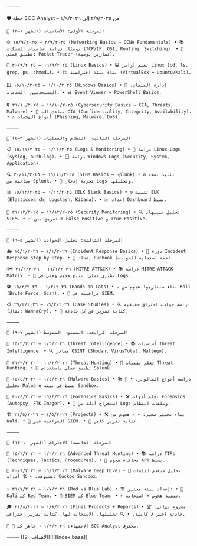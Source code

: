 ⸻

🛡️ خطة SOC Analyst – من ٢/٩/٢٠٢٥ إلى ١/٩/٢٠٢٦

`📌 المرحلة الأولى: الأساسيات (الشهر ١–٢)`

`🌐 ٢/٩/٢٠٢٥ – ١٥/٩/٢٠٢٥ (Networking Basics – CCNA Fundamentals) • 📚 يوميًا: دراسة أساسيات الشبكات (TCP/IP, OSI, Routing, Switching). • 🧪 تطبيق عملي: Packet Tracer (تمارين يومية).`

`🐧 ١٦/٩/٢٠٢٥ – ٣٠/٩/٢٠٢٥ (Linux Basics) • 💻 تعلم أوامر Linux (cd, ls, grep, ps, chmod…). • 🏗️ بناء بيئة افتراضية (VirtualBox + Ubuntu/Kali).`

`🪟 ١/١٠/٢٠٢٥ – ١٥/١٠/٢٠٢٥ (Windows Basics) • 📁 إدارة الملفات، المستخدمين، الخدمات. • 📊 Event Viewer + PowerShell Basics.`

`🔒 ١٦/١٠/٢٠٢٥ – ٣١/١٠/٢٠٢٥ (Cybersecurity Basics – CIA, Threats, Malware) • 🎯 مبادئ الـ CIA (Confidentiality, Integrity, Availability). • ⚠️ أنواع الهجمات (Phishing, Malware, DoS).`

`⸻`

`📌 المرحلة الثانية: النظام والعمليات (الشهر ٣–٤)`

`📋 ١/١١/٢٠٢٥ – ١٥/١١/٢٠٢٥ (Logs & Monitoring) • 🐧 دراسة Linux Logs (syslog, auth.log). • 🪟 دراسة Windows Logs (Security, System, Application).`

`🔍 ١٦/١١/٢٠٢٥ – ٣٠/١١/٢٠٢٥ (SIEM Basics – Splunk) • ⚙️ تثبيت نسخة مجانية من Splunk. • 🧪 تجربة إدخال Logs وتحليلها.`

`📊 ١/١٢/٢٠٢٥ – ١٥/١٢/٢٠٢٥ (ELK Stack Basics) • ⚙️ تثبيت ELK (Elasticsearch, Logstash, Kibana). • 📈 إعداد Dashboard بسيط.`

`🚨 ١٦/١٢/٢٠٢٥ – ٣١/١٢/٢٠٢٥ (Security Monitoring) • 🔍 تحليل تنبيهات SIEM. • ✅ التفريق بين False Positive و True Positive.`

`⸻`

`📌 المرحلة الثالثة: تحليل الحوادث (الشهر ٥–٦)`

`🚑 ١/١/٢٠٢٦ – ١٥/١/٢٠٢٦ (Incident Response Basics) • 📖 دورة Incident Response Step by Step. • 📝 إعداد Runbook (خطة استجابة للحوادث).`

`🗺️ ١٦/١/٢٠٢٦ – ٣١/١/٢٠٢٦ (MITRE ATT&CK) • 📚 دراسة MITRE ATT&CK Matrix. • 🧪 تطبيق عملي: تتبع هجوم وهمي في Logs.`

`🛠️ ١/٢/٢٠٢٦ – ١٥/٢/٢٠٢٦ (Hands-on Labs) • ⚔️ بناء سيناريو: هجوم من Kali (Brute Force, Scan). • 👀 مراقبته في SIEM.`

`📋 ١٦/٢/٢٠٢٦ – ٢٩/٢/٢٠٢٦ (Case Studies) • 🔍 دراسة حوادث اختراق حقيقية (مثال: WannaCry). • 📄 كتابة تقرير عن كل حادثة.`

`⸻`

`📌 المرحلة الرابعة: المستوى المتوسط (الشهر ٧–٩)`

`🧠 ١/٣/٢٠٢٦ – ١٥/٣/٢٠٢٦ (Threat Intelligence) • 📚 أساسيات Threat Intelligence. • 🔍 مصادر OSINT (Shodan, VirusTotal, Maltego).`

`🎯 ١٦/٣/٢٠٢٦ – ٣١/٣/٢٠٢٦ (Threat Hunting) • 📖 تعلم تقنيات Threat Hunting. • 🧪 تطبيق عملي باستخدام Splunk.`

`🦠 ١/٤/٢٠٢٦ – ١٥/٤/٢٠٢٦ (Malware Basics) • 📚 دراسة أنواع المالوير. • 🔬 تحليل Malware بسيط في بيئة Sandbox.`

`🔎 ١٦/٤/٢٠٢٦ – ٣٠/٤/٢٠٢٦ (Forensics Basics) • 🛠️ تعلم أدوات Forensics (Autopsy, FTK Imager). • 💾 استخراج أدلة من Logs وملفات النظام.`

`🏗️ ١/٥/٢٠٢٦ – ٣١/٥/٢٠٢٦ (Projects) • 🛠️ بناء مختبر صغير: • ⚔️ هجوم من Kali. • 👀 المراقبة عبر SIEM. • 📄 كتابة تقرير كامل.`

`⸻`

`📌 المرحلة الخامسة: الاحتراف (الشهر ١٠–١٢)`

`🎯 ١/٦/٢٠٢٦ – ١٥/٦/٢٠٢٦ (Advanced Threat Hunting) • 📚 دراسة TTPs (Techniques, Tactics, Procedures). • 👹 محاكاة هجوم APT بسيط.`

`🦠 ١٦/٦/٢٠٢٦ – ٣٠/٦/٢٠٢٦ (Malware Deep Dive) • 🔬 تحليل متقدم لملفات مشبوهة. • 🛠️ أدوات: Cuckoo Sandbox.`

`⚔️ ١/٧/٢٠٢٦ – ٣١/٧/٢٠٢٦ (Red vs Blue Lab) • 🏗️ إعداد بيئة مختبر: • 🔴 Kali كـ Red Team. • 🔵 SIEM كـ Blue Team. • ⚡ تنفيذ هجوم + استجابة.`

`🎓 ١/٨/٢٠٢٦ – ٣١/٨/٢٠٢٦ (Final Projects + Reports) • 🏆 مشروع نهائي: حادثة اختراق كاملة. • 🔍 تحليلها، الاستجابة لها، كتابة تقرير احترافي.`

`🎯 📍 الانتهاء: ١/٩/٢٠٢٦ → جاهز كـ SOC Analyst محترف.`

`⸻`
[[2- الاهداف]]![[Index.base]]